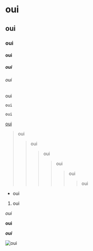 # oui

## oui

### oui

#### oui

##### oui

###### oui

oui

`oui`

```
oui
```

[oui](#oui)

> oui
> > oui
> > > oui
> > > > oui
> > > > > oui
> > > > > > oui

* oui

1. oui

*oui*

**oui**

***oui***

![oui](https://upload.wikimedia.org/wikipedia/fr/thumb/a/a3/OU%C3%8F_lettrage.svg/1200px-OU%C3%8F_lettrage.svg.png)
